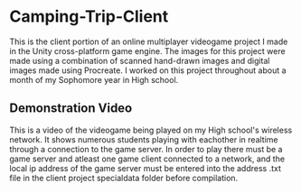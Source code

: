 # Camping-Trip-Client

This is the client portion of an online multiplayer videogame project I made in the Unity cross-platform game engine. The images for this project were made using a combination of scanned hand-drawn images and digital images made using Procreate. I worked on this project throughout about a month of my Sophomore year in High school.

## Demonstration Video

This is a video of the videogame being played on my High school's wireless network. It shows numerous students playing with eachother in realtime through a connection to the game server. In order to play there must be a game server and atleast one game client connected to a network, and the local ip address of the game server must be entered into the address .txt file in the client project specialdata folder before compilation.



